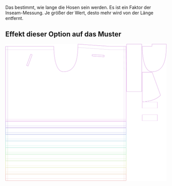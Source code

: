 Das bestimmt, wie lange die Hosen sein werden. Es ist ein Faktor der Inseam-Messung. Je größer der Wert, desto mehr wird von der Länge entfernt.



## Effekt dieser Option auf das Muster
![Dieses Bild zeigt den Effekt dieser Option, indem es mehrere Varianten überlagert, die einen anderen Wert für diese Option haben](waralee_legshortening_sample.svg "Effekt dieser Option auf das Muster")